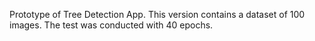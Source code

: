 Prototype of Tree Detection App.
This version contains a dataset of 100 images. The test was conducted with 40 epochs.
